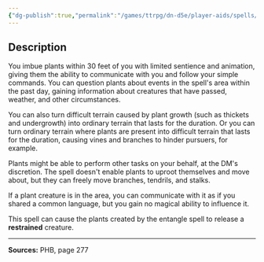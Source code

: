 ```yaml
---
{"dg-publish":true,"permalink":"/games/ttrpg/dn-d5e/player-aids/spells/level-3/speak-with-plants/","tags":["ttrpg/dnd/5e","verbal","somatic","spell"],"noteIcon":""}
---
```



## Description
You imbue plants within 30 feet of you with limited sentience and animation, giving them the ability to communicate with you and follow your simple commands.
You can question plants about events in the spell's area within the past day, gaining information about creatures that have passed, weather, and other circumstances.

You can also turn difficult terrain caused by plant growth (such as thickets and undergrowth) into ordinary terrain that lasts for the duration.
Or you can turn ordinary terrain where plants are present into difficult terrain that lasts for the duration, causing vines and branches to hinder pursuers, for example.

Plants might be able to perform other tasks on your behalf, at the DM's discretion.
The spell doesn't enable plants to uproot themselves and move about, but they can freely move branches, tendrils, and stalks.

If a plant creature is in the area, you can communicate with it as if you shared a common language, but you gain no magical ability to influence it.

This spell can cause the plants created by the entangle spell to release a **restrained** creature.

---

**Sources:** PHB, page 277
